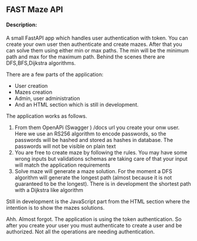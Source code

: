 

##           FAST Maze API

####  Description:

A small FastAPI app which handles user authentication with token.
You can create your own user then authenticate and create mazes.
After that you can solve them using either min or max paths. The min
will be the minimum path and max for the maximum path. Behind the scenes
there are DFS,BFS,Dijkstra algorithms.

There are a few parts of the application:
- User creation
- Mazes creation
- Admin, user administration
- And an HTML section which is still in development.

The application works as follows.

1. From them OpenAPi (Swagger ) /docs url you create your onw user.
Here we use an RS256 algorithm to encode passwords, so the passwords will be hashed and
stored as hashes in database. The passwords will not be visible on plain text
2. You are free to create maze by following the rules. You may have some
wrong inputs but validations schemas are taking care of that your input will match
the application requirements
3. Solve maze will generate a maze solution. For the moment a DFS algorithm will generate
the longest path (almost because it is not guaranteed to be the longest). There
is in development the shortest path with a Dijkstra like algorithm

Still in development is the JavaScript part from the HTML section where the intention is
to show the mazes solutions.

Ahh. Almost forgot. The application is using the token authentication. So after you create
your user you must authenticate to create a user and be authorized. Not all the operations
are needing authentication. 